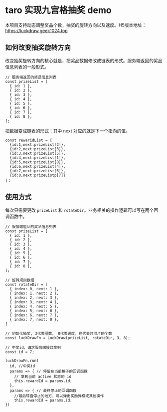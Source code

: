# taro 实现九宫格抽奖 demo

本项目支持动态调整奖品个数，抽奖的旋转方向以及速度。H5版本地址：https://luckdraw.geek1024.top

## 如何改变抽奖旋转方向

改变抽奖旋转方向的核心就是，把奖品数据修改成链表的形式。服务端返回的奖品信息列表的一般形式。

```
// 服务端返回的奖品信息列表
const prizeList = [
  { id: 1 },
  { id: 2 },
  { id: 3 },
  { id: 4 },
  { id: 5 },
  { id: 6 },
  { id: 7 },
  { id: 8 },
];
```

把数据变成链表的形式；其中 next 对应的就是下一个指向的值。

```
const rewaridList = [
  {id:1,next:prizeList[2]},
  {id:2,next:prizeList[3]},
  {id:3,next:prizeList[5]},
  {id:4,next:prizeList[1]},
  {id:5,next:prizeList[8]},
  {id:6,next:prizeList[4]},
  {id:7,next:prizeList[6]},
  {id:8,next:prizeListp[7]}
]；
```

## 使用方式

每次只需要更改 `prizeList` 和 `rotateDir`。业务相关的操作逻辑可以写在两个回调函数中。

```
// 服务端返回的奖品信息列表
const prizeList = [
  { id: 1 },
  { id: 2 },
  { id: 3 },
  { id: 4 },
  { id: 5 },
  { id: 6 },
  { id: 7 },
  { id: 8 },
];

// 旋转规则数组
const rotateDir = [
  { index: 0, next: 1 },
  { index: 1, next: 2 },
  { index: 2, next: 3 },
  { index: 3, next: 4 },
  { index: 4, next: 5 },
  { index: 5, next: 6 },
  { index: 6, next: 7 },
  { index: 7, next: 0 },
]

// 初始化抽奖, 3代表圈数， 8代表速度，也代表时间片的个数
const luckDrawFn = LuckDraw(prizeList, rotateDir, 3, 8);

// 中奖id，请求服务端接口拿到
const id = 7;

luckDrawFn.run(
  id, //中奖id
  params => { // 停留在当前格子的回调函数
    // 拿到当前 active 状态的 id
    this.rewardId = params.id;
  },
  params => { // 最终停止的回调函数
    //最后转盘停止的地方，可以弹出奖励弹框或其他操作
    this.rewardId = params.id;
})
```
